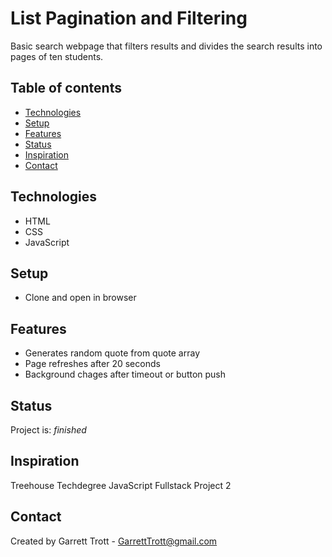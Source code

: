 # List Pagination and Filtering

Basic search webpage that filters results and divides the search results into pages of ten students.

## Table of contents

- [Technologies](#technologies)
- [Setup](#setup)
- [Features](#features)
- [Status](#status)
- [Inspiration](#inspiration)
- [Contact](#contact)

## Technologies

- HTML
- CSS
- JavaScript

## Setup

- Clone and open in browser

## Features

- Generates random quote from quote array
- Page refreshes after 20 seconds
- Background chages after timeout or button push

## Status

Project is: _finished_

## Inspiration

Treehouse Techdegree JavaScript Fullstack Project 2

## Contact

Created by Garrett Trott - GarrettTrott@gmail.com
